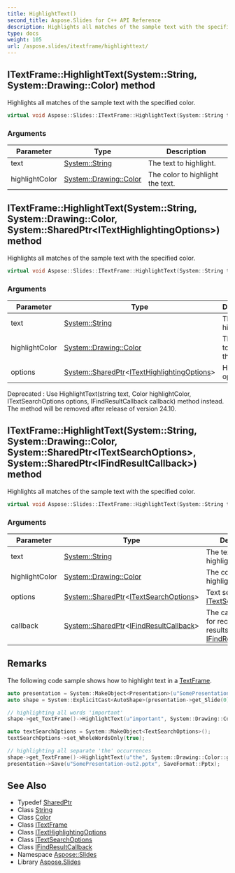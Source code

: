 ```yaml
---
title: HighlightText()
second_title: Aspose.Slides for C++ API Reference
description: Highlights all matches of the sample text with the specified color.
type: docs
weight: 105
url: /aspose.slides/itextframe/highlighttext/
---
```

## ITextFrame::HighlightText(System::String, System::Drawing::Color) method


Highlights all matches of the sample text with the specified color.

```cpp
virtual void Aspose::Slides::ITextFrame::HighlightText(System::String text, System::Drawing::Color highlightColor)=0
```


### Arguments

| Parameter | Type | Description |
| --- | --- | --- |
| text | [System::String](../../../system/string/) | The text to highlight. |
| highlightColor | [System::Drawing::Color](../../../system.drawing/color/) | The color to highlight the text. |

## ITextFrame::HighlightText(System::String, System::Drawing::Color, System::SharedPtr\<ITextHighlightingOptions\>) method


Highlights all matches of the sample text with the specified color.

```cpp
virtual void Aspose::Slides::ITextFrame::HighlightText(System::String text, System::Drawing::Color highlightColor, System::SharedPtr<ITextHighlightingOptions> options)=0
```


### Arguments

| Parameter | Type | Description |
| --- | --- | --- |
| text | [System::String](../../../system/string/) | The text to highlight. |
| highlightColor | [System::Drawing::Color](../../../system.drawing/color/) | The color to highlight the text. |
| options | [System::SharedPtr](../../../system/sharedptr/)\<[ITextHighlightingOptions](../../itexthighlightingoptions/)\> | Highlighting options. |

Deprecated
:   Use HighlightText(string text, Color highlightColor, ITextSearchOptions options, IFindResultCallback callback) method instead. The method will be removed after release of version 24.10.

## ITextFrame::HighlightText(System::String, System::Drawing::Color, System::SharedPtr\<ITextSearchOptions\>, System::SharedPtr\<IFindResultCallback\>) method


Highlights all matches of the sample text with the specified color.

```cpp
virtual void Aspose::Slides::ITextFrame::HighlightText(System::String text, System::Drawing::Color highlightColor, System::SharedPtr<ITextSearchOptions> options, System::SharedPtr<IFindResultCallback> callback)=0
```


### Arguments

| Parameter | Type | Description |
| --- | --- | --- |
| text | [System::String](../../../system/string/) | The text to highlight. |
| highlightColor | [System::Drawing::Color](../../../system.drawing/color/) | The color to highlight the text. |
| options | [System::SharedPtr](../../../system/sharedptr/)\<[ITextSearchOptions](../../itextsearchoptions/)\> | Text search options [ITextSearchOptions](../../itextsearchoptions/). |
| callback | [System::SharedPtr](../../../system/sharedptr/)\<[IFindResultCallback](../../ifindresultcallback/)\> | The callback object for receiving search results [IFindResultCallback](../../ifindresultcallback/). |
## Remarks



The following code sample shows how to highlight text in a [TextFrame](../../textframe/). 
```cpp
auto presentation = System::MakeObject<Presentation>(u"SomePresentation.pptx");
auto shape = System::ExplicitCast<AutoShape>(presentation->get_Slide(0)->get_Shape(0));

// highlighting all words 'important'
shape->get_TextFrame()->HighlightText(u"important", System::Drawing::Color::get_LightBlue());

auto textSearchOptions = System::MakeObject<TextSearchOptions>();
textSearchOptions->set_WholeWordsOnly(true);

// highlighting all separate 'the' occurrences
shape->get_TextFrame()->HighlightText(u"the", System::Drawing::Color::get_Violet(), textSearchOptions, nullptr);
presentation->Save(u"SomePresentation-out2.pptx", SaveFormat::Pptx);
```

## See Also

* Typedef [SharedPtr](../../../system/sharedptr/)
* Class [String](../../../system/string/)
* Class [Color](../../../system.drawing/color/)
* Class [ITextFrame](../)
* Class [ITextHighlightingOptions](../../itexthighlightingoptions/)
* Class [ITextSearchOptions](../../itextsearchoptions/)
* Class [IFindResultCallback](../../ifindresultcallback/)
* Namespace [Aspose::Slides](../../)
* Library [Aspose.Slides](../../../)